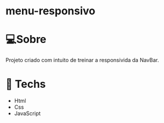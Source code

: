 # menu-responsivo
# 💻Sobre
<p>Projeto criado com intuito de treinar a responsivida da NavBar.</p>

# 🚀 Techs
<ul>
  <li>Html</li>
  <li>Css</li>
  <li>JavaScript</li>
</ul>
